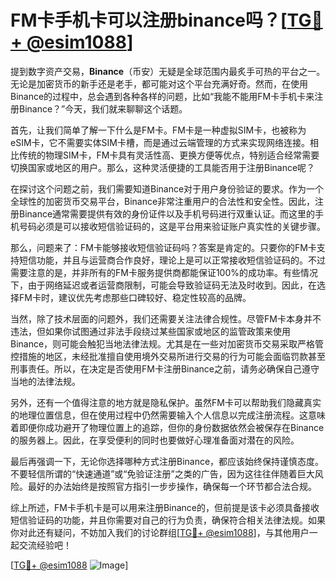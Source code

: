 # FM卡手机卡可以注册binance吗？[[TG💪+ @esim1088](https://t.me/s/esim1088)]

提到数字资产交易，**Binance**（币安）无疑是全球范围内最炙手可热的平台之一。无论是加密货币的新手还是老手，都可能对这个平台充满好奇。然而，在使用Binance的过程中，总会遇到各种各样的问题，比如“我能不能用FM卡手机卡来注册Binance？”今天，我们就来聊聊这个话题。

首先，让我们简单了解一下什么是FM卡。FM卡是一种虚拟SIM卡，也被称为eSIM卡，它不需要实体SIM卡槽，而是通过云端管理的方式来实现网络连接。相比传统的物理SIM卡，FM卡具有灵活性高、更换方便等优点，特别适合经常需要切换国家或地区的用户。那么，这种灵活便捷的工具能否用于注册Binance呢？

在探讨这个问题之前，我们需要知道Binance对于用户身份验证的要求。作为一个全球性的加密货币交易平台，Binance非常注重用户的合法性和安全性。因此，注册Binance通常需要提供有效的身份证件以及手机号码进行双重认证。而这里的手机号码必须是可以接收短信验证码的，这是平台用来验证账户真实性的关键步骤。

那么，问题来了：FM卡能够接收短信验证码吗？答案是肯定的。只要你的FM卡支持短信功能，并且与运营商合作良好，理论上是可以正常接收短信验证码的。不过需要注意的是，并非所有的FM卡服务提供商都能保证100%的成功率。有些情况下，由于网络延迟或者运营商限制，可能会导致验证码无法及时收到。因此，在选择FM卡时，建议优先考虑那些口碑较好、稳定性较高的品牌。

当然，除了技术层面的问题外，我们还需要关注法律合规性。尽管FM卡本身并不违法，但如果你试图通过非法手段绕过某些国家或地区的监管政策来使用Binance，则可能会触犯当地法律法规。尤其是在一些对加密货币交易采取严格管控措施的地区，未经批准擅自使用境外交易所进行交易的行为可能会面临罚款甚至刑事责任。所以，在决定是否使用FM卡注册Binance之前，请务必确保自己遵守当地的法律法规。

另外，还有一个值得注意的地方就是隐私保护。虽然FM卡可以帮助我们隐藏真实的地理位置信息，但在使用过程中仍然需要输入个人信息以完成注册流程。这意味着即便你成功避开了物理位置上的追踪，但你的身份数据依然会被保存在Binance的服务器上。因此，在享受便利的同时也要做好心理准备面对潜在的风险。

最后再强调一下，无论你选择哪种方式注册Binance，都应该始终保持谨慎态度。不要轻信所谓的“快速通道”或“免验证注册”之类的广告，因为这往往伴随着巨大风险。最好的办法始终是按照官方指引一步步操作，确保每一个环节都合法合规。

综上所述，FM卡手机卡是可以用来注册Binance的，但前提是该卡必须具备接收短信验证码的功能，并且你需要对自己的行为负责，确保符合相关法律法规。如果你对此还有疑问，不妨加入我们的讨论群组[[TG💪+ @esim1088](https://t.me/s/esim1088)]，与其他用户一起交流经验吧！

[[TG💪+ @esim1088](https://t.me/s/esim1088) ![Image](https://i.postimg.cc/4NQfJmqS/Snipaste-2025-05-13-00-14-12.png)]